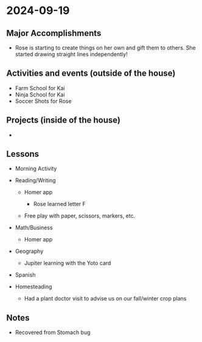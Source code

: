 # 2024-09-19

## Major Accomplishments

*  Rose is starting to create things on her own and gift them to others. She started drawing straight lines independently!

## Activities and events (outside of the house)
* Farm School for Kai
* Ninja School for Kai
* Soccer Shots for Rose


## Projects (inside of the house)
* 


## Lessons
* Morning Activity
* Reading/Writing
  * Homer app
    * Rose learned letter F

  * Free play with paper, scissors, markers, etc.

* Math/Business
  * Homer app

* Geography
  * Jupiter learning with the Yoto card

* Spanish
* Homesteading
  * Had a plant doctor visit to advise us on our fall/winter crop plans


## Notes
* Recovered from Stomach bug





